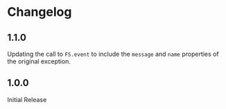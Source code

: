 # Changelog

## 1.1.0

Updating the call to `FS.event` to include the `message` and `name` properties of the original exception.

## 1.0.0

Initial Release

